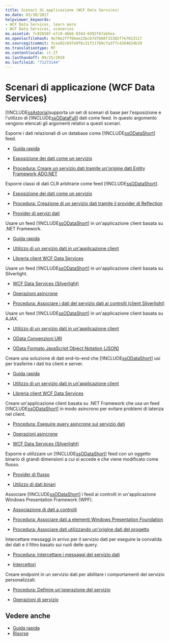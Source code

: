 ```yaml
---
title: Scenari di applicazione (WCF Data Services)
ms.date: 03/30/2017
helpviewer_keywords:
- WCF Data Services, learn more
- WCF Data Services, scenarios
ms.assetid: 7c82658f-e7c0-46b6-834d-6592f67ab5ea
ms.openlocfilehash: 9e70e2fff0bee22bcb7d7668f33302f7e7013117
ms.sourcegitcommit: 3caa92cb97e9f6c31f21769c7a3f7c4304024b39
ms.translationtype: MT
ms.contentlocale: it-IT
ms.lasthandoff: 09/25/2019
ms.locfileid: "71273144"
---
```

# <a name="application-scenarios-wcf-data-services"></a>Scenari di applicazione (WCF Data Services)

[!INCLUDE[ssAstoria](../../../../includes/ssastoria-md.md)]supporta un set di scenari di base per l'esposizione e l'utilizzo di [!INCLUDE[ssODataFull](../../../../includes/ssodatafull-md.md)] dati come feed. In questo argomento vengono elencati gli argomenti relativi a questi scenari.

Esporre i dati relazionali di un database come [!INCLUDE[ssODataShort](../../../../includes/ssodatashort-md.md)] feed.

- [Guida rapida](quickstart-wcf-data-services.md)

- [Esposizione dei dati come un servizio](exposing-your-data-as-a-service-wcf-data-services.md)

- [Procedura: Creare un servizio dati tramite un'origine dati Entity Framework ADO.NET](create-a-data-service-using-an-adonet-ef-data-wcf.md)

Esporre classi di dati CLR arbitrarie come feed [!INCLUDE[ssODataShort](../../../../includes/ssodatashort-md.md)].

- [Esposizione dei dati come un servizio](exposing-your-data-as-a-service-wcf-data-services.md)

- [Procedura: Creazione di un servizio dati tramite il provider di Reflection](create-a-data-service-using-rp-wcf-data-services.md)

- [Provider di servizi dati](data-services-providers-wcf-data-services.md)

Usare un feed [!INCLUDE[ssODataShort](../../../../includes/ssodatashort-md.md)] in un'applicazione client basata su .NET Framework.

- [Guida rapida](quickstart-wcf-data-services.md)

- [Utilizzo di un servizio dati in un'applicazione client](using-a-data-service-in-a-client-application-wcf-data-services.md)

- [Libreria client WCF Data Services](wcf-data-services-client-library.md)

Usare un feed [!INCLUDE[ssODataShort](../../../../includes/ssodatashort-md.md)] in un'applicazione client basata su Silverlight.

- [WCF Data Services (Silverlight)](https://docs.microsoft.com/previous-versions/windows/silverlight/dotnet-windows-silverlight/cc838234(v=vs.95))

- [Operazioni asincrone](asynchronous-operations-wcf-data-services.md)

- [Procedura: Associare i dati del servizio dati ai controlli (client Silverlight)](https://docs.microsoft.com/previous-versions/dotnet/wcf-data-services/ee681614(v=vs.103))

Usare un feed [!INCLUDE[ssODataShort](../../../../includes/ssodatashort-md.md)] in un'applicazione client basata su AJAX.

- [Utilizzo di un servizio dati in un'applicazione client](using-a-data-service-in-a-client-application-wcf-data-services.md)

- [OData Convenzioni URI](https://go.microsoft.com/fwlink/?LinkId=185564)

- [OData Formato JavaScript Object Notation (JSON)](https://go.microsoft.com/fwlink/?LinkId=185790)

Creare una soluzione di dati end-to-end che [!INCLUDE[ssODataShort](../../../../includes/ssodatashort-md.md)] usi per trasferire i dati tra client e server.

- [Guida rapida](quickstart-wcf-data-services.md)

- [Utilizzo di un servizio dati in un'applicazione client](using-a-data-service-in-a-client-application-wcf-data-services.md)

- [Libreria client WCF Data Services](wcf-data-services-client-library.md)

Creare un'applicazione client basata su .NET Framework che usa un feed [!INCLUDE[ssODataShort](../../../../includes/ssodatashort-md.md)] in modo asincrono per evitare problemi di latenza nel client.

- [Procedura: Eseguire query asincrone sul servizio dati](how-to-execute-asynchronous-data-service-queries-wcf-data-services.md)

- [Operazioni asincrone](asynchronous-operations-wcf-data-services.md)

- [WCF Data Services (Silverlight)](https://docs.microsoft.com/previous-versions/windows/silverlight/dotnet-windows-silverlight/cc838234(v=vs.95))

Esporre e utilizzare un [!INCLUDE[ssODataShort](../../../../includes/ssodatashort-md.md)] feed con un oggetto binario di grandi dimensioni a cui si accede e che viene modificato come flusso.

- [Provider di flusso](streaming-provider-wcf-data-services.md)

- [Utilizzo di dati binari](working-with-binary-data-wcf-data-services.md)

Associare [!INCLUDE[ssODataShort](../../../../includes/ssodatashort-md.md)] i feed ai controlli in un'applicazione Windows Presentation Framework (WPF).

- [Associazione di dati a controlli](binding-data-to-controls-wcf-data-services.md)

- [Procedura: Associare dati a elementi Windows Presentation Foundation](bind-data-to-wpf-elements-wcf-data-services.md)

- [Procedura: Associare dati utilizzando un'origine dati del progetto](how-to-bind-data-using-a-project-data-source-wcf-data-services.md)

Intercettare messaggi in arrivo per il servizio dati per eseguire la convalida dei dati e il filtro basato sui ruoli delle query.

- [Procedura: Intercettare i messaggi del servizio dati](how-to-intercept-data-service-messages-wcf-data-services.md)

- [Intercettori](interceptors-wcf-data-services.md)

Creare endpoint in un servizio dati per abilitare i comportamenti del servizio personalizzati.

- [Procedura: Definire un'operazione del servizio](how-to-define-a-service-operation-wcf-data-services.md)

- [Operazioni di servizio](service-operations-wcf-data-services.md)

## <a name="see-also"></a>Vedere anche

- [Guida rapida](quickstart-wcf-data-services.md)
- [Risorse](wcf-data-services-resources.md)
